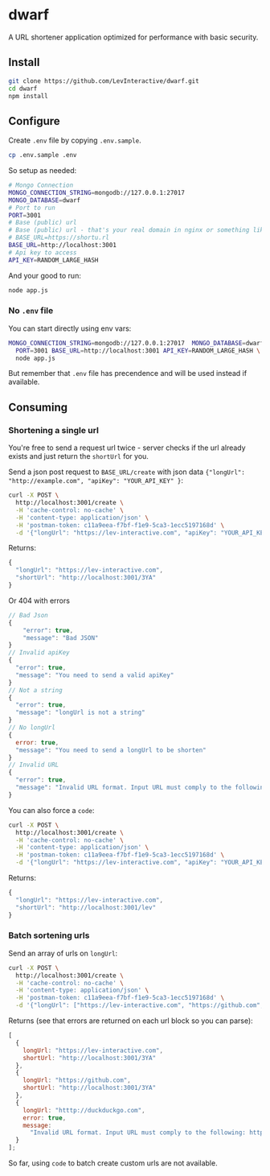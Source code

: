 # dwarf

A URL shortener application optimized for performance with basic security.

## Install

```bash
git clone https://github.com/LevInteractive/dwarf.git
cd dwarf
npm install
```

## Configure

Create `.env` file by copying `.env.sample`.

```bash
cp .env.sample .env
```

So setup as needed:

```bash
# Mongo Connection
MONGO_CONNECTION_STRING=mongodb://127.0.0.1:27017
MONGO_DATABASE=dwarf
# Port to run
PORT=3001
# Base (public) url
# Base (public) url - that's your real domain in nginx or something like that
# BASE_URL=https://shortu.rl
BASE_URL=http://localhost:3001
# Api key to access
API_KEY=RANDOM_LARGE_HASH
```

And your good to run:

```bash
node app.js
```

### No `.env` file

You can start directly using env vars:

```bash
MONGO_CONNECTION_STRING=mongodb://127.0.0.1:27017  MONGO_DATABASE=dwarf \
  PORT=3001 BASE_URL=http://localhost:3001 API_KEY=RANDOM_LARGE_HASH \
  node app.js
```

But remember that `.env` file has precendence and will be used instead if available.

## Consuming

### Shortening a single url

You're free to send a request url twice - server checks if the url already
exists and just return the `shortUrl` for you.

Send a json post request to `BASE_URL/create` with json data
`{"longUrl": "http://example.com", "apiKey": "YOUR_API_KEY" }`:

```bash
curl -X POST \
  http://localhost:3001/create \
  -H 'cache-control: no-cache' \
  -H 'content-type: application/json' \
  -H 'postman-token: c11a9eea-f7bf-f1e9-5ca3-1ecc5197168d' \
  -d '{"longUrl": "https://lev-interactive.com", "apiKey": "YOUR_API_KEY"}'
```

Returns:

```javascript
{
  "longUrl": "https://lev-interactive.com",
  "shortUrl": "http://localhost:3001/3YA"
}
```

Or 404 with errors

```javascript
// Bad Json
{
    "error": true,
    "message": "Bad JSON"
}
// Invalid apiKey
{
  "error": true,
  "message": "You need to send a valid apiKey"
}
// Not a string
{
  "error": true,
  "message": "longUrl is not a string"
}
// No longUrl
{
  error: true,
  "message": "You need to send a longUrl to be shorten"
}
// Invalid URL
{
  "error": true,
  "message": "Invalid URL format. Input URL must comply to the following: http(s)://(www.)domain.ext(/)(path)"
}
```

You can also force a `code`:

```bash
curl -X POST \
  http://localhost:3001/create \
  -H 'cache-control: no-cache' \
  -H 'content-type: application/json' \
  -H 'postman-token: c11a9eea-f7bf-f1e9-5ca3-1ecc5197168d' \
  -d '{"longUrl": "https://lev-interactive.com", "apiKey": "YOUR_API_KEY", "code": "lev"}'
```

Returns:

```javascript
{
  "longUrl": "https://lev-interactive.com",
  "shortUrl": "http://localhost:3001/lev"
}
```

### Batch sortening urls

Send an array of urls on `longUrl`:

```bash
curl -X POST \
  http://localhost:3001/create \
  -H 'cache-control: no-cache' \
  -H 'content-type: application/json' \
  -H 'postman-token: c11a9eea-f7bf-f1e9-5ca3-1ecc5197168d' \
  -d '{"longUrl": ["https://lev-interactive.com", "https://github.com", "htttp://duckduckgo.com"], "apiKey": "YOUR_API_KEY"}'
```

Returns (see that errors are returned on each url block so you can parse):

```javascript
[
  {
    longUrl: "https://lev-interactive.com",
    shortUrl: "http://localhost:3001/3YA"
  },
  {
    longUrl: "https://github.com",
    shortUrl: "http://localhost:3001/3YA"
  },
  {
    longUrl: "htttp://duckduckgo.com",
    error: true,
    message:
      "Invalid URL format. Input URL must comply to the following: http(s)://(www.)domain.ext(/)(path)"
  }
];
```

So far, using `code` to batch create custom urls are not available.
